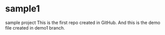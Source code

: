 # sample1
sample project
This is the first repo created in GitHub.
And this is the demo file created in demo1 branch.
